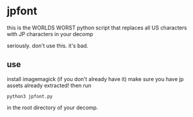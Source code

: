 # jpfont
this is the WORLDS WORST python script that replaces all US characters with JP characters in your decomp

seriously. don't use this. it's bad.

## use
install imagemagick (if you don't already have it)
make sure you have jp assets already extracted!
then run

```
python3 jpfont.py
```

in the root directory of your decomp.
